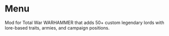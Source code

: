 # Menu
Mod for Total War WARHAMMER that adds 50+ custom legendary lords with lore-based traits, armies, and campaign positions.
